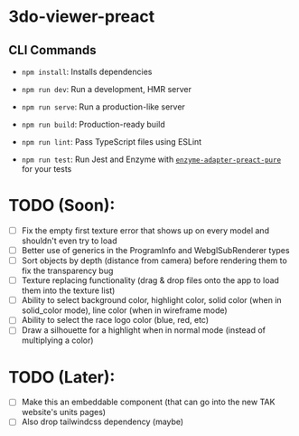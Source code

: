 # 3do-viewer-preact

## CLI Commands

- `npm install`: Installs dependencies

- `npm run dev`: Run a development, HMR server

- `npm run serve`: Run a production-like server

- `npm run build`: Production-ready build

- `npm run lint`: Pass TypeScript files using ESLint

- `npm run test`: Run Jest and Enzyme with
  [`enzyme-adapter-preact-pure`](https://github.com/preactjs/enzyme-adapter-preact-pure) for
  your tests

# TODO (Soon):

- [ ] Fix the empty first texture error that shows up on every model and shouldn't even try to load
- [ ] Better use of generics in the ProgramInfo and WebglSubRenderer types
- [ ] Sort objects by depth (distance from camera) before rendering them to fix the transparency bug
- [ ] Texture replacing functionality (drag & drop files onto the app to load them into the texture list)
- [ ] Ability to select background color, highlight color, solid color (when in solid_color mode), line color (when in wireframe mode)
- [ ] Ability to select the race logo color (blue, red, etc)
- [ ] Draw a silhouette for a highlight when in normal mode (instead of multiplying a color)

# TODO (Later):

- [ ] Make this an embeddable component (that can go into the new TAK website's units pages)
- [ ] Also drop tailwindcss dependency (maybe)
